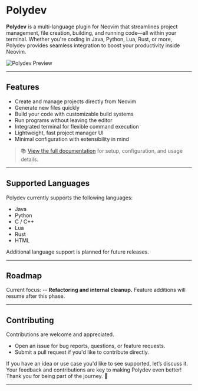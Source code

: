 # Polydev

**Polydev** is a multi-language plugin for Neovim that streamlines project management, file creation, building, and running code—all within your terminal. Whether you're coding in Java, Python, Lua, Rust, or more, Polydev provides seamless integration to boost your productivity inside Neovim.

![Polydev Preview](https://github.com/user-attachments/assets/c8e84056-5080-4ec3-ba15-30be61faaf68)

---

## Features

* Create and manage projects directly from Neovim
* Generate new files quickly
* Build your code with customizable build systems
* Run programs without leaving the editor
* Integrated terminal for flexible command execution
* Lightweight, fast project manager UI
* Minimal configuration with extensibility in mind

> 📚 [View the full documentation](https://darthmoomancer.github.io/Polydev/) for setup, configuration, and usage details.

---

## Supported Languages

Polydev currently supports the following languages:

* Java
* Python
* C / C++
* Lua
* Rust
* HTML

Additional language support is planned for future releases.

---

## Roadmap

Current focus:
-- **Refactoring and internal cleanup.**
Feature additions will resume after this phase.

---

## Contributing

Contributions are welcome and appreciated.

* Open an issue for bug reports, questions, or feature requests.
* Submit a pull request if you'd like to contribute directly.

If you have an idea or use case you'd like to see supported, let’s discuss it.
Your feedback and contributions are key to making Polydev even better! Thank you for being part of the journey. 🙏

---
